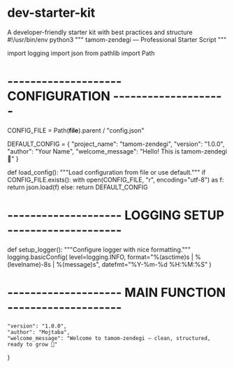 # dev-starter-kit
A developer-friendly starter kit with best practices and structure
#!/usr/bin/env python3
"""
tamom-zendegi — Professional Starter Script
"""

import logging
import json
from pathlib import Path

# -------------------- CONFIGURATION --------------------
CONFIG_FILE = Path(__file__).parent / "config.json"

DEFAULT_CONFIG = {
    "project_name": "tamom-zendegi",
    "version": "1.0.0",
    "author": "Your Name",
    "welcome_message": "Hello! This is tamom-zendegi 🚀"
}

def load_config():
    """Load configuration from file or use default."""
    if CONFIG_FILE.exists():
        with open(CONFIG_FILE, "r", encoding="utf-8") as f:
            return json.load(f)
    else:
        return DEFAULT_CONFIG

# -------------------- LOGGING SETUP --------------------
def setup_logger():
    """Configure logger with nice formatting."""
    logging.basicConfig(
        level=logging.INFO,
        format="%(asctime)s | %(levelname)-8s | %(message)s",
        datefmt="%Y-%m-%d %H:%M:%S"
    )

# -------------------- MAIN FUNCTION --------------------

    "version": "1.0.0",
    "author": "Mojtaba",
    "welcome_message": "Welcome to tamom-zendegi — clean, structured, ready to grow 🚀"
}

